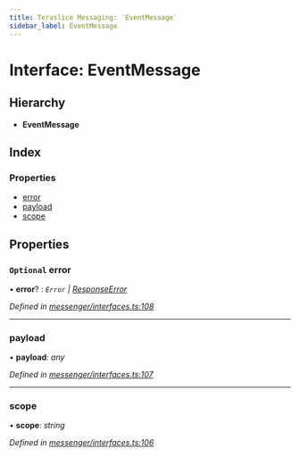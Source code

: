 ```yaml
---
title: Teraslice Messaging: `EventMessage`
sidebar_label: EventMessage
---
```


# Interface: EventMessage

## Hierarchy

* **EventMessage**

## Index

### Properties

* [error](eventmessage.md#optional-error)
* [payload](eventmessage.md#payload)
* [scope](eventmessage.md#scope)

## Properties

### `Optional` error

• **error**? : *`Error` | [ResponseError](../overview.md#responseerror)*

*Defined in [messenger/interfaces.ts:108](https://github.com/terascope/teraslice/blob/fd211a8bb/packages/teraslice-messaging/src/messenger/interfaces.ts#L108)*

___

###  payload

• **payload**: *any*

*Defined in [messenger/interfaces.ts:107](https://github.com/terascope/teraslice/blob/fd211a8bb/packages/teraslice-messaging/src/messenger/interfaces.ts#L107)*

___

###  scope

• **scope**: *string*

*Defined in [messenger/interfaces.ts:106](https://github.com/terascope/teraslice/blob/fd211a8bb/packages/teraslice-messaging/src/messenger/interfaces.ts#L106)*
